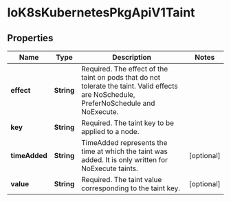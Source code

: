 
# IoK8sKubernetesPkgApiV1Taint

## Properties
Name | Type | Description | Notes
------------ | ------------- | ------------- | -------------
**effect** | **String** | Required. The effect of the taint on pods that do not tolerate the taint. Valid effects are NoSchedule, PreferNoSchedule and NoExecute. | 
**key** | **String** | Required. The taint key to be applied to a node. | 
**timeAdded** | **String** | TimeAdded represents the time at which the taint was added. It is only written for NoExecute taints. |  [optional]
**value** | **String** | Required. The taint value corresponding to the taint key. |  [optional]



